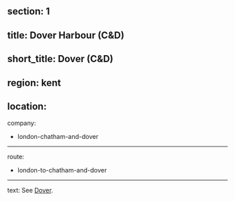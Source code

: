 section: 1
----
title: Dover Harbour (C&D)
----
short_title: Dover (C&D)
----
region: kent
----
location: 
----
company:
- london-chatham-and-dover
----
route:
- london-to-chatham-and-dover
----
text: See [Dover](/stations/dover).
